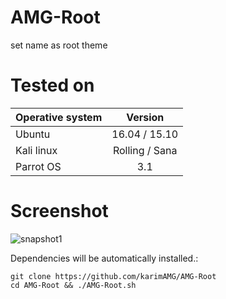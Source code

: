 # AMG-Root
set name as root theme

# Tested on
|    Operative system   |    Version    |
| -------------         |:-------------:|
| Ubuntu                | 16.04 / 15.10 |
| Kali linux            | Rolling / Sana|
| Parrot OS             | 3.1           |

# Screenshot
![snapshot1](https://user-images.githubusercontent.com/31169019/29498979-3b525cfe-8607-11e7-8e53-74204bee4326.png)

Dependencies will be automatically installed.:
```
git clone https://github.com/karimAMG/AMG-Root
cd AMG-Root && ./AMG-Root.sh
```
